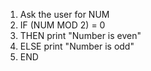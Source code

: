 1. Ask the user for NUM
2. IF (NUM MOD 2) = 0
3. THEN print "Number is even"
4. ELSE print "Number is odd"
5. END



